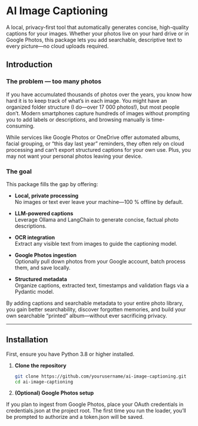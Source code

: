 # AI Image Captioning

A local, privacy-first tool that automatically generates concise, high-quality captions for your images.
Whether your photos live on your hard drive or in Google Photos, this package lets you add searchable,
descriptive text to every picture—no cloud uploads required.

## Introduction

### The problem — too many photos

If you have accumulated thousands of photos over the years, you know how hard it is to keep track of what’s
in each image. You might have an organized folder structure (I do—over 17 000 photos!), but most people don’t.
Modern smartphones capture hundreds of images without prompting you to add labels or descriptions, and browsing
manually is time-consuming.

While services like Google Photos or OneDrive offer automated albums, facial grouping, or “this day last year”
reminders, they often rely on cloud processing and can’t export structured captions for your own use. Plus, you
may not want your personal photos leaving your device.

### The goal

This package fills the gap by offering:

- **Local, private processing**  
  No images or text ever leave your machine—100 % offline by default.

- **LLM-powered captions**  
  Leverage Ollama and LangChain to generate concise, factual photo descriptions.

- **OCR integration**  
  Extract any visible text from images to guide the captioning model.

- **Google Photos ingestion**  
  Optionally pull down photos from your Google account, batch process them, and save locally.

- **Structured metadata**  
  Organize captions, extracted text, timestamps and validation flags via a Pydantic model.

By adding captions and searchable metadata to your entire photo library, you gain better searchability,
discover forgotten memories, and build your own searchable “printed” album—without ever sacrificing privacy.

---

## Installation

First, ensure you have Python 3.8 or higher installed.

1. **Clone the repository**  
   ```bash
   git clone https://github.com/yourusername/ai-image-captioning.git
   cd ai-image-captioning
   ```

2. **(Optional) Google Photos setup**

If you plan to ingest from Google Photos, place your OAuth credentials in credentials.json at the project root.
The first time you run the loader, you’ll be prompted to authorize and a token.json will be saved.
